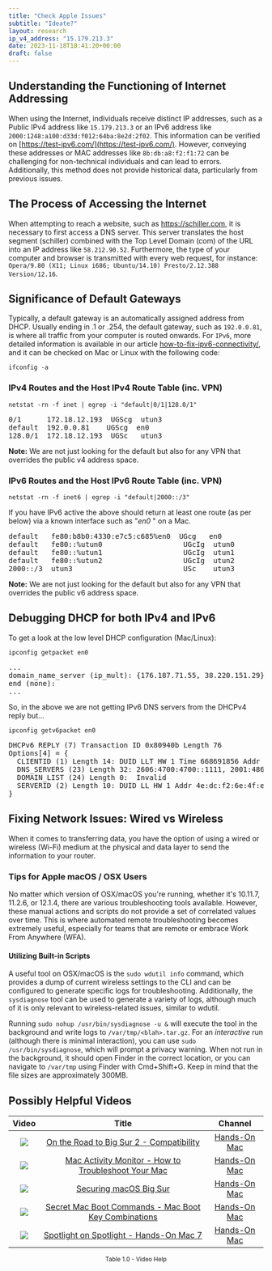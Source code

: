 ```yaml
---
title: "Check Apple Issues"
subtitle: "Ideate?"
layout: research
ip_v4_address: "15.179.213.3"
date: 2023-11-18T18:41:20+00:00
draft: false
---
```


## Understanding the Functioning of Internet Addressing

When using the Internet, individuals receive distinct IP addresses, such as a Public IPv4 address like ```15.179.213.3``` or an IPv6 address like ```2000:1248:a100:d33d:f012:64ba:8e2d:2f02```. This information can be verified on [https://test-ipv6.com/](https://test-ipv6.com/). However, conveying these addresses or MAC addresses like ```8b:db:a8:f2:f1:72``` can be challenging for non-technical individuals and can lead to errors. Additionally, this method does not provide historical data, particularly from previous issues.
## The Process of Accessing the Internet

When attempting to reach a website, such as https://schiller.com, it is necessary to first access a DNS server. This server translates the host segment (schiller) combined with the Top Level Domain (com) of the URL into an IP address like ```58.212.90.52```. Furthermore, the type of your computer and browser is transmitted with every web request, for instance: <br>
```Opera/9.80 (X11; Linux i686; Ubuntu/14.10) Presto/2.12.388 Version/12.16```.
## Significance of Default Gateways

Typically, a default gateway is an automatically assigned address from DHCP. Usually ending in .1 or .254, the default gateway, such as ```192.0.0.81```, is where all traffic from your computer is routed onwards. For ```IPv6```, more detailed information is available in our article [how-to-fix-ipv6-connectivity/](/blog/how-to-fix-ipv6-connectivity/), and it can be checked on Mac or Linux with the following code:
```shell
ifconfig -a
```
### IPv4 Routes and the Host IPv4 Route Table (inc. VPN)
```netstat -rn -f inet | egrep -i "default|0/1|128.0/1"```

<pre>
0/1      172.18.12.193  UGScg  utun3
default  192.0.0.81    UGScg  en0
128.0/1  172.18.12.193  UGSc   utun3</pre>

**Note:** We are not just looking for the default but also for any VPN that overrides the public v4 address space.

### IPv6 Routes and the Host IPv6 Route Table (inc. VPN)
```netstat -rn -f inet6 | egrep -i "default|2000::/3"```

If you have IPv6 active the above should return at least one route (as per below) via a known interface such as "_en0_ " on a Mac. 

<pre>
default   fe80:b8b0:4330:e7c5:c685%en0  UGcg   en0
default   fe80::%utun0                   UGcIg  utun0
default   fe80::%utun1                   UGcIg  utun1
default   fe80::%utun2                   UGcIg  utun2
2000::/3  utun3                          USc    utun3</pre>

**Note:** We are not just looking for the default but also for any VPN that overrides the public v6 address space.
<br>

## Debugging DHCP for both IPv4 and IPv6

To get a look at the low level DHCP configuration (Mac/Linux): 

```ipconfig getpacket en0```

<pre>
...
domain_name_server (ip_mult): {176.187.71.55, 38.220.151.29}
end (none):
...</pre>

So, in the above we are not getting IPv6 DNS servers from the DHCPv4 reply but...

```ipconfig getv6packet en0```

<pre>
DHCPv6 REPLY (7) Transaction ID 0x80940b Length 76
Options[4] = {
  CLIENTID (1) Length 14: DUID LLT HW 1 Time 668691856 Addr 8b:db:a8:f2:f1:72
  DNS_SERVERS (23) Length 32: 2606:4700:4700::1111, 2001:4860:4860::8844
  DOMAIN_LIST (24) Length 0:  Invalid
  SERVERID (2) Length 10: DUID LL HW 1 Addr 4e:dc:f2:6e:4f:e1
}</pre>




## Fixing Network Issues: Wired vs Wireless
When it comes to transferring data, you have the option of using a wired or wireless (Wi-Fi) medium at the physical and data layer to send the information to your router.
### Tips for Apple macOS / OSX Users
No matter which version of OSX/macOS you're running, whether it's 10.11.7, 11.2.6, or 12.1.4, there are various troubleshooting tools available. However, these manual actions and scripts do not provide a set of correlated values over time. This is where automated remote troubleshooting becomes extremely useful, especially for teams that are remote or embrace Work From Anywhere (WFA).
#### Utilizing Built-in Scripts
A useful tool on OSX/macOS is the `sudo wdutil info` command, which provides a dump of current wireless settings to the CLI and can be configured to generate specific logs for troubleshooting. Additionally, the `sysdiagnose` tool can be used to generate a variety of logs, although much of it is only relevant to wireless-related issues, similar to wdutil.

Running `sudo nohup /usr/bin/sysdiagnose -u &` will execute the tool in the background and write logs to `/var/tmp/<blah>.tar.gz`. For an *interactive* run (although there is minimal interaction), you can use `sudo /usr/bin/sysdiagnose`, which will prompt a privacy warning. When not run in the background, it should open Finder in the correct location, or you can navigate to `/var/tmp` using Finder with Cmd+Shift+G. Keep in mind that the file sizes are approximately 300MB.
## Possibly Helpful Videos

<link href="/plugins/lity/css/lity.min.css" rel="stylesheet">
<script src="/plugins/lity/js/lity.min.js"></script>
<div class="table1-start"></div>

|Video | Title | Channel |
| :---: | :---: | :---: |
|<a href="https://www.youtube.com/watch?v=HEbK-Tignuc" data-lity><img src="https://i.ytimg.com/vi/HEbK-Tignuc/default.jpg" class="img-fluid"></a>|<a href="https://www.youtube.com/watch?v=HEbK-Tignuc" data-lity>On the Road to Big Sur 2 - Compatibility</a>|<a target="_blank" href="https://www.youtube.com/channel/UCg43DP8MdHVcl4rFK_delBg" >Hands-On Mac</a>|
|<a href="https://www.youtube.com/watch?v=TWzWd_DiaJ0" data-lity><img src="https://i.ytimg.com/vi/TWzWd_DiaJ0/default.jpg" class="img-fluid"></a>|<a href="https://www.youtube.com/watch?v=TWzWd_DiaJ0" data-lity>Mac Activity Monitor - How to Troubleshoot Your Mac</a>|<a target="_blank" href="https://www.youtube.com/channel/UCg43DP8MdHVcl4rFK_delBg" >Hands-On Mac</a>|
|<a href="https://www.youtube.com/watch?v=7KdhJimuhNw" data-lity><img src="https://i.ytimg.com/vi/7KdhJimuhNw/default.jpg" class="img-fluid"></a>|<a href="https://www.youtube.com/watch?v=7KdhJimuhNw" data-lity>Securing macOS Big Sur</a>|<a target="_blank" href="https://www.youtube.com/channel/UCg43DP8MdHVcl4rFK_delBg" >Hands-On Mac</a>|
|<a href="https://www.youtube.com/watch?v=VwNYWAxHCgM" data-lity><img src="https://i.ytimg.com/vi/VwNYWAxHCgM/default.jpg" class="img-fluid"></a>|<a href="https://www.youtube.com/watch?v=VwNYWAxHCgM" data-lity>Secret Mac Boot Commands - Mac Boot Key Combinations</a>|<a target="_blank" href="https://www.youtube.com/channel/UCg43DP8MdHVcl4rFK_delBg" >Hands-On Mac</a>|
|<a href="https://www.youtube.com/watch?v=RslZ4W1EPqk" data-lity><img src="https://i.ytimg.com/vi/RslZ4W1EPqk/default.jpg" class="img-fluid"></a>|<a href="https://www.youtube.com/watch?v=RslZ4W1EPqk" data-lity>Spotlight on Spotlight - Hands-On Mac 7</a>|<a target="_blank" href="https://www.youtube.com/channel/UCg43DP8MdHVcl4rFK_delBg" >Hands-On Mac</a>|

<center><small>Table 1.0 - Video Help</small></center>
 <br>
<div class="table1-end"></div>
<script type="text/javascript">
(function() {
    $('div.table1-start').nextUntil('div.table1-end', 'table').addClass('table thead-dark table-striped table-responsive rounded').attr('id', 't1');
    $('#t1').find('thead').addClass('thead-dark');
})();
</script>
